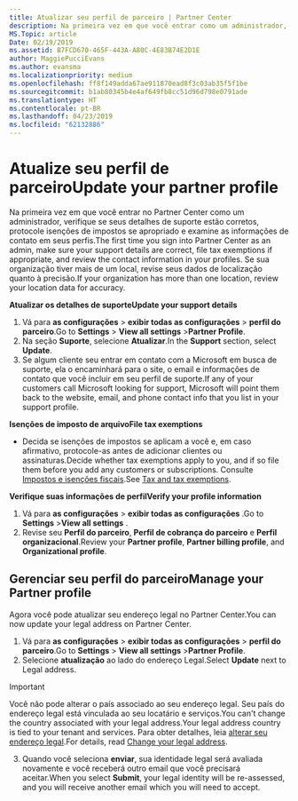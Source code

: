 ```yaml
---
title: Atualizar seu perfil de parceiro | Partner Center
description: Na primeira vez em que você entrar como um administrador, verifique se seus detalhes de suporte estão corretos, arquive isenções de impostos se apropriado e examine as informações de contato em seus perfis.
MS.Topic: article
Date: 02/19/2019
ms.assetid: B7FCD670-465F-443A-A80C-4E83B74E2D1E
author: MaggiePucciEvans
ms.author: evansma
ms.localizationpriority: medium
ms.openlocfilehash: ff8f149adda67ae911870ead8f3c03ab35f5f1be
ms.sourcegitcommit: b1ab80345b4e4af649fb8cc51d96d798e0791ade
ms.translationtype: HT
ms.contentlocale: pt-BR
ms.lasthandoff: 04/23/2019
ms.locfileid: "62132886"
---
```

# <a name="update-your-partner-profile"></a><span data-ttu-id="b5928-103">Atualize seu perfil de parceiro</span><span class="sxs-lookup"><span data-stu-id="b5928-103">Update your partner profile</span></span>


<span data-ttu-id="b5928-104">Na primeira vez em que você entrar no Partner Center como um administrador, verifique se seus detalhes de suporte estão corretos, protocole isenções de impostos se apropriado e examine as informações de contato em seus perfis.</span><span class="sxs-lookup"><span data-stu-id="b5928-104">The first time you sign into Partner Center as an admin, make sure your support details are correct, file tax exemptions if appropriate, and review the contact information in your profiles.</span></span> <span data-ttu-id="b5928-105">Se sua organização tiver mais de um local, revise seus dados de localização quanto à precisão.</span><span class="sxs-lookup"><span data-stu-id="b5928-105">If your organization has more than one location, review your location data for accuracy.</span></span>

<span data-ttu-id="b5928-106">**Atualizar os detalhes de suporte**</span><span class="sxs-lookup"><span data-stu-id="b5928-106">**Update your support details**</span></span>

1.  <span data-ttu-id="b5928-107">Vá para **as configurações** &gt; **exibir todas as configurações** &gt; **perfil do parceiro**.</span><span class="sxs-lookup"><span data-stu-id="b5928-107">Go to **Settings** &gt; **View all settings** &gt;**Partner Profile**.</span></span>
2.  <span data-ttu-id="b5928-108">Na seção **Suporte**, selecione **Atualizar**.</span><span class="sxs-lookup"><span data-stu-id="b5928-108">In the **Support** section, select **Update**.</span></span>
3.  <span data-ttu-id="b5928-109">Se algum cliente seu entrar em contato com a Microsoft em busca de suporte, ela o encaminhará para o site, o email e informações de contato que você incluir em seu perfil de suporte.</span><span class="sxs-lookup"><span data-stu-id="b5928-109">If any of your customers call Microsoft looking for support, Microsoft will point them back to the website, email, and phone contact info that you list in your support profile.</span></span>

<span data-ttu-id="b5928-110">**Isenções de imposto de arquivo**</span><span class="sxs-lookup"><span data-stu-id="b5928-110">**File tax exemptions**</span></span>

-   <span data-ttu-id="b5928-111">Decida se isenções de impostos se aplicam a você e, em caso afirmativo, protocole-as antes de adicionar clientes ou assinaturas.</span><span class="sxs-lookup"><span data-stu-id="b5928-111">Decide whether tax exemptions apply to you, and if so file them before you add any customers or subscriptions.</span></span> <span data-ttu-id="b5928-112">Consulte [Impostos e isenções fiscais](tax-and-tax-exemptions.md).</span><span class="sxs-lookup"><span data-stu-id="b5928-112">See [Tax and tax exemptions](tax-and-tax-exemptions.md).</span></span>

<span data-ttu-id="b5928-113">**Verifique suas informações de perfil**</span><span class="sxs-lookup"><span data-stu-id="b5928-113">**Verify your profile information**</span></span>

1.  <span data-ttu-id="b5928-114">Vá para **as configurações** &gt; **exibir todas as configurações** .</span><span class="sxs-lookup"><span data-stu-id="b5928-114">Go to **Settings** &gt;**View all settings** .</span></span> 
2.  <span data-ttu-id="b5928-115">Revise seu **Perfil do parceiro**, **Perfil de cobrança do parceiro** e **Perfil organizacional**.</span><span class="sxs-lookup"><span data-stu-id="b5928-115">Review your **Partner profile**, **Partner billing profile**, and **Organizational profile**.</span></span>

## <a name="manage-your-partner-profile"></a><span data-ttu-id="b5928-116">Gerenciar seu perfil do parceiro</span><span class="sxs-lookup"><span data-stu-id="b5928-116">Manage your Partner profile</span></span> 

<span data-ttu-id="b5928-117">Agora você pode atualizar seu endereço legal no Partner Center.</span><span class="sxs-lookup"><span data-stu-id="b5928-117">You can now update your legal address on Partner Center.</span></span>

1. <span data-ttu-id="b5928-118">Vá para **as configurações** &gt; **exibir todas as configurações** &gt; **perfil do parceiro**.</span><span class="sxs-lookup"><span data-stu-id="b5928-118">Go to **Settings** &gt; **View all settings** &gt;**Partner Profile**.</span></span>
2. <span data-ttu-id="b5928-119">Selecione **atualização** ao lado do endereço Legal.</span><span class="sxs-lookup"><span data-stu-id="b5928-119">Select **Update** next to Legal address.</span></span> 

>[!Important]
><span data-ttu-id="b5928-120">Você não pode alterar o país associado ao seu endereço legal. Seu país do endereço legal está vinculada ao seu locatário e serviços.</span><span class="sxs-lookup"><span data-stu-id="b5928-120">You can't change the country associated with your legal address.Your legal address country is tied to your tenant and services.</span></span> <span data-ttu-id="b5928-121">Para obter detalhes, leia [alterar seu endereço legal](https://docs.microsoft.com/office365/admin/manage/change-address-contact-and-more?view=o365-worldwide).</span><span class="sxs-lookup"><span data-stu-id="b5928-121">For details, read [Change your legal address](https://docs.microsoft.com/office365/admin/manage/change-address-contact-and-more?view=o365-worldwide).</span></span>

3. <span data-ttu-id="b5928-122">Quando você seleciona **enviar**, sua identidade legal será avaliada novamente e você receberá outro email que você precisará aceitar.</span><span class="sxs-lookup"><span data-stu-id="b5928-122">When you select **Submit**, your legal identity will be re-assessed, and you will receive another email which you will need to accept.</span></span>



 



